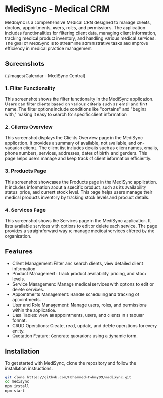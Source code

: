 # MediSync - Medical CRM

MediSync is a comprehensive Medical CRM designed to manage clients, doctors, appointments, users, roles, and permissions. The application includes functionalities for filtering client data, managing client information, tracking medical product inventory, and handling various medical services. The goal of MediSync is to streamline administrative tasks and improve efficiency in medical practice management.

## Screenshots
(./images/Calendar - MediSync Central)

### 1. Filter Functionality
This screenshot shows the filter functionality in the MediSync application. Users can filter clients based on various criteria such as email and first name. The filter options include conditions like "contains" and "begins with," making it easy to search for specific client information.

### 2. Clients Overview
This screenshot displays the Clients Overview page in the MediSync application. It provides a summary of available, not available, and on-vacation clients. The client list includes details such as client names, emails, phone numbers, services, addresses, dates of birth, and genders. This page helps users manage and keep track of client information efficiently.

### 3. Products Page
This screenshot showcases the Products page in the MediSync application. It includes information about a specific product, such as its availability status, price, and current stock level. This page helps users manage their medical products inventory by tracking stock levels and product details.

### 4. Services Page
This screenshot shows the Services page in the MediSync application. It lists available services with options to edit or delete each service. The page provides a straightforward way to manage medical services offered by the organization.

## Features

- Client Management: Filter and search clients, view detailed client information.
- Product Management: Track product availability, pricing, and stock levels.
- Service Management: Manage medical services with options to edit or delete services.
- Appointments Management: Handle scheduling and tracking of appointments.
- User and Role Management: Manage users, roles, and permissions within the application.
- Data Tables: View all appointments, users, and clients in a tabular format.
- CRUD Operations: Create, read, update, and delete operations for every entity.
- Quotation Feature: Generate quotations using a dynamic form.

## Installation

To get started with MediSync, clone the repository and follow the installation instructions.

```bash
git clone https://github.com/Mohammed-Fahmy99/medisync.git
cd medisync
npm install
npm start
